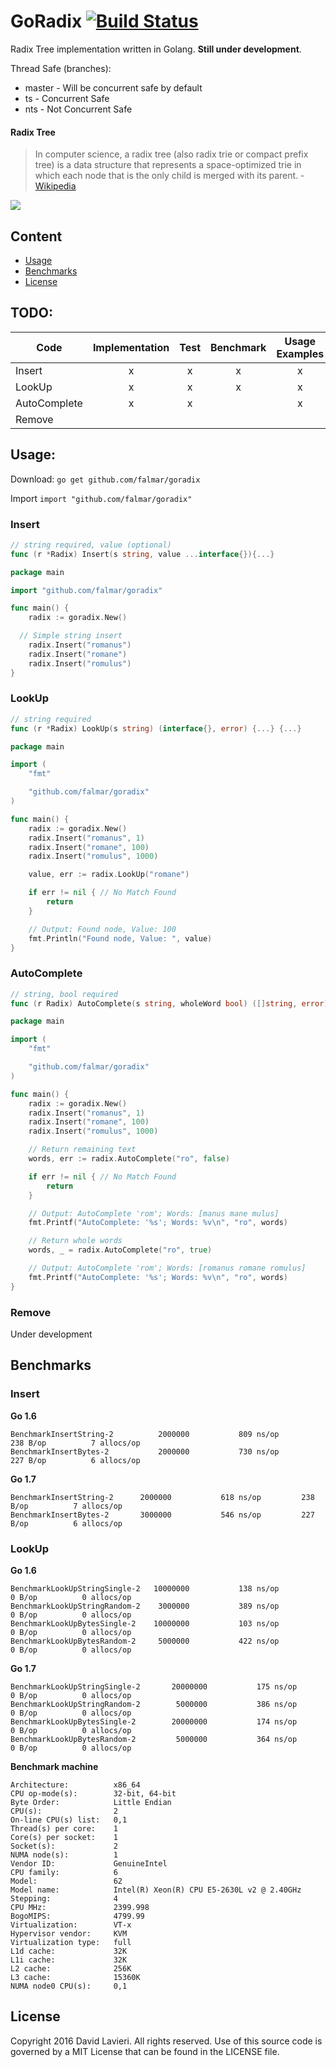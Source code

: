 # GoRadix [![Build Status](https://travis-ci.org/falmar/goradix.svg?branch=master)](https://travis-ci.org/falmar/goradix)

Radix Tree implementation written in Golang. **Still under development**.

Thread Safe (branches):
- master - Will be concurrent safe by default
- ts - Concurrent Safe
- nts - Not Concurrent Safe

#### Radix Tree
> In computer science, a radix tree (also radix trie or compact prefix tree) is a data structure that represents a space-optimized trie in which each node that is the only child is merged with its parent. - [Wikipedia](https://en.wikipedia.org/wiki/Radix_tree)

![](https://upload.wikimedia.org/wikipedia/commons/thumb/a/ae/Patricia_trie.svg/400px-Patricia_trie.svg.png)

## Content
 - [Usage](#usage)
 - [Benchmarks](#benchmarks)
 - [License](#license)

## TODO:


| Code | Implementation | Test | Benchmark | Usage Examples |
|---|:---:|:---:|:---:|:---:|
| Insert | x | x | x | x |
| LookUp | x | x | x | x |
| AutoComplete | x | x |  | x |
| Remove |  |  |  | | |


## Usage:

Download: `go get github.com/falmar/goradix`

Import `import "github.com/falmar/goradix"`

### Insert

```go
// string required, value (optional)
func (r *Radix) Insert(s string, value ...interface{}){...}
```
```go
package main

import "github.com/falmar/goradix"

func main() {
	radix := goradix.New()

  // Simple string insert
	radix.Insert("romanus")
	radix.Insert("romane")
	radix.Insert("romulus")
}
```

### LookUp

```go
// string required
func (r *Radix) LookUp(s string) (interface{}, error) {...} {...}
```
```go
package main

import (
	"fmt"

	"github.com/falmar/goradix"
)

func main() {
	radix := goradix.New()
	radix.Insert("romanus", 1)
	radix.Insert("romane", 100)
	radix.Insert("romulus", 1000)

	value, err := radix.LookUp("romane")

	if err != nil { // No Match Found
		return
	}

	// Output: Found node, Value: 100
	fmt.Println("Found node, Value: ", value)
}
```

### AutoComplete
```go
// string, bool required
func (r Radix) AutoComplete(s string, wholeWord bool) ([]string, error) {...}
```
```go
package main

import (
	"fmt"

	"github.com/falmar/goradix"
)

func main() {
	radix := goradix.New()
	radix.Insert("romanus", 1)
	radix.Insert("romane", 100)
	radix.Insert("romulus", 1000)

	// Return remaining text
	words, err := radix.AutoComplete("ro", false)

	if err != nil { // No Match Found
		return
	}

	// Output: AutoComplete 'rom'; Words: [manus mane mulus]
	fmt.Printf("AutoComplete: '%s'; Words: %v\n", "ro", words)

	// Return whole words
	words, _ = radix.AutoComplete("ro", true)

	// Output: AutoComplete 'rom'; Words: [romanus romane romulus]
	fmt.Printf("AutoComplete: '%s'; Words: %v\n", "ro", words)
}
```

### Remove
Under development

## Benchmarks

### Insert

**Go 1.6**

```text
BenchmarkInsertString-2      	 2000000	       809 ns/op	     238 B/op	       7 allocs/op
BenchmarkInsertBytes-2       	 2000000	       730 ns/op	     227 B/op	       6 allocs/op

```

**Go 1.7**

```text
BenchmarkInsertString-2   	 2000000	       618 ns/op	     238 B/op	       7 allocs/op
BenchmarkInsertBytes-2    	 3000000	       546 ns/op	     227 B/op	       6 allocs/op
```

### LookUp

**Go 1.6**
```text
BenchmarkLookUpStringSingle-2	10000000	       138 ns/op	       0 B/op	       0 allocs/op
BenchmarkLookUpStringRandom-2	 3000000	       389 ns/op	       0 B/op	       0 allocs/op
BenchmarkLookUpBytesSingle-2 	10000000	       103 ns/op	       0 B/op	       0 allocs/op
BenchmarkLookUpBytesRandom-2 	 5000000	       422 ns/op	       0 B/op	       0 allocs/op
```

**Go 1.7**

```text
BenchmarkLookUpStringSingle-2   	20000000	       175 ns/op	       0 B/op	       0 allocs/op
BenchmarkLookUpStringRandom-2   	 5000000	       386 ns/op	       0 B/op	       0 allocs/op
BenchmarkLookUpBytesSingle-2    	20000000	       174 ns/op	       0 B/op	       0 allocs/op
BenchmarkLookUpBytesRandom-2    	 5000000	       364 ns/op	       0 B/op	       0 allocs/op

```

**Benchmark machine**

```text
Architecture:          x86_64
CPU op-mode(s):        32-bit, 64-bit
Byte Order:            Little Endian
CPU(s):                2
On-line CPU(s) list:   0,1
Thread(s) per core:    1
Core(s) per socket:    1
Socket(s):             2
NUMA node(s):          1
Vendor ID:             GenuineIntel
CPU family:            6
Model:                 62
Model name:            Intel(R) Xeon(R) CPU E5-2630L v2 @ 2.40GHz
Stepping:              4
CPU MHz:               2399.998
BogoMIPS:              4799.99
Virtualization:        VT-x
Hypervisor vendor:     KVM
Virtualization type:   full
L1d cache:             32K
L1i cache:             32K
L2 cache:              256K
L3 cache:              15360K
NUMA node0 CPU(s):     0,1
```

## License

Copyright 2016 David Lavieri. All rights reserved.
Use of this source code is governed by a MIT License that can be found in the LICENSE file.
